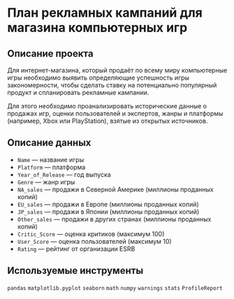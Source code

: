 # План рекламных кампаний для магазина компьютерных игр

## Описание проекта

Для интернет-магазина, который продаёт по всему миру компьютерные игры необходимо выявить определяющие успешность игры закономерности, чтобы сделать ставку на потенциально популярный продукт и спланировать рекламные кампании. 

Для этого необходимо проанализировать исторические данные о продажах игр, оценки пользователей и экспертов, жанры и платформы (например, Xbox или PlayStation), взятые из открытых источников.

## Описание данных

- `Name` — название игры
- `Platform` — платформа
- `Year_of_Release` — год выпуска
- `Genre` — жанр игры
- `NA_sales` — продажи в Северной Америке (миллионы проданных копий)
- `EU_sales` — продажи в Европе (миллионы проданных копий)
- `JP_sales` — продажи в Японии (миллионы проданных копий)
- `Other_sales` — продажи в других странах (миллионы проданных копий)
- `Critic_Score` — оценка критиков (максимум 100)
- `User_Score` — оценка пользователей (максимум 10)
- `Rating` — рейтинг от организации ESRB

## Используемые инструменты

`pandas` `matplotlib.pyplot` `seaborn` `math` `numpy` `warnings` `stats` `ProfileReport`
